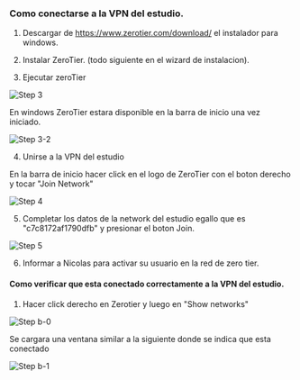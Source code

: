 
### Como conectarse a la VPN del estudio.

1) Descargar de https://www.zerotier.com/download/ el instalador para windows. 

2) Instalar ZeroTier. (todo siguiente en el wizard de instalacion).

3) Ejecutar zeroTier 

![Step 3](./vpn/step3.png)

En windows ZeroTier estara disponible en la barra de inicio una vez iniciado.

![Step 3-2](./vpn/step3-2.png)

4) Unirse a la VPN del estudio 

En la barra de inicio hacer click en el logo de ZeroTier con el boton derecho y tocar "Join Network"

![Step 4](./vpn/step4.png)

5) Completar los datos de la network del estudio egallo que es "c7c8172af1790dfb" y presionar el boton Join.

![Step 5](./vpn/step5.png)

6) Informar a Nicolas para activar su usuario en la red de zero tier.


#### Como verificar que esta conectado correctamente a la VPN del estudio.

1) Hacer click derecho en Zerotier y luego en "Show networks"

![Step b-0](./vpn/stepb-0.png)

Se cargara una ventana similar a la siguiente donde se indica que esta conectado

![Step b-1](./vpn/stepb-1.png)